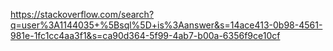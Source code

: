 https://stackoverflow.com/search?q=user%3A1144035+%5Bsql%5D+is%3Aanswer&s=14ace413-0b98-4561-981e-1fc1cc4aa3f1&s=ca90d364-5f99-4ab7-b00a-6356f9ce10cf

